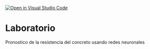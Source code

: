 [![Open in Visual Studio Code](https://classroom.github.com/assets/open-in-vscode-c66648af7eb3fe8bc4f294546bfd86ef473780cde1dea487d3c4ff354943c9ae.svg)](https://classroom.github.com/online_ide?assignment_repo_id=9472164&assignment_repo_type=AssignmentRepo)
# Laboratorio
Pronostico de la resistencia del concreto usando redes neuronales
